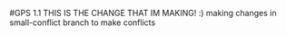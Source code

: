 #GPS 1.1
THIS IS THE CHANGE THAT IM MAKING! :)
making changes in small-conflict branch to make conflicts